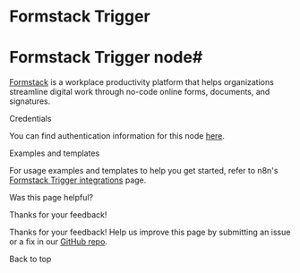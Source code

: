 # Formstack Trigger

[ ](https://github.com/n8n-io/n8n-docs/edit/main/docs/integrations/builtin/trigger-nodes/n8n-nodes-base.formstacktrigger.md "Edit this page")

# Formstack Trigger node#

[Formstack](https://www.formstack.com/) is a workplace productivity platform that helps organizations streamline digital work through no-code online forms, documents, and signatures.

Credentials

You can find authentication information for this node [here](../../credentials/formstacktrigger/).

Examples and templates

For usage examples and templates to help you get started, refer to n8n's [Formstack Trigger integrations](https://n8n.io/integrations/formstack-trigger/) page.

Was this page helpful? 

Thanks for your feedback! 

Thanks for your feedback! Help us improve this page by submitting an issue or a fix in our [GitHub repo](https://github.com/n8n-io/n8n-docs). 

Back to top 
